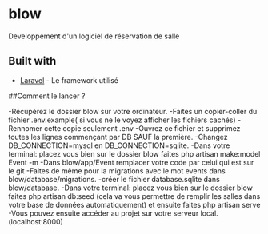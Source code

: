 # blow

Developpement d'un logiciel de réservation de salle

## Built with

* [Laravel](https://laravel.com/docs/7.x) - Le framework utilisé


##Comment le lancer ?

-Récupérez le dossier blow sur votre ordinateur.
-Faites un copier-coller du fichier .env.example( si vous ne le voyez afficher les fichiers cachés)
-Rennomer cette copie seulement .env
-Ouvrez ce fichier et supprimez toutes les lignes commençant par DB SAUF la première.
-Changez DB_CONNECTION=mysql en DB_CONNECTION=sqlite.
-Dans votre terminal:
  placez vous bien sur le dossier blow
  faites php artisan make:model Event -m
-Dans blow/app/Event remplacer votre code par celui qui est sur le git
-Faites de même pour la migrations avec le mot events dans blow/database/migrations.
-créer le fichier database.sqlite dans blow/database.
-Dans votre terminal:
  placez vous bien sur le dossier blow
  faites php artisan db:seed (cela va vous permettre de remplir les salles dans votre base de données automatiquement)
  et ensuite faites php artisan serve
-Vous pouvez ensuite accéder au projet sur votre serveur local.(localhost:8000)
